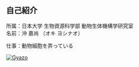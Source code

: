 ## 自己紹介
所属：日本大学 生物資源科学部  動物生体機構学研究室  
名前：沖 嘉尚 （オキ ヨシナオ）

仕事：動物細胞を弄っている
 
 [![Gyazo](http://gyazo.com/dccc5c780e364a1490e3014738ef54a7.png)](http://gyazo.com/dccc5c780e364a1490e3014738ef54a7)

